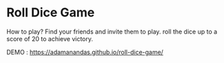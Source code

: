 # Roll Dice Game

How to play? Find your friends and invite them to play. roll the dice up to a score of 20 to achieve victory.

DEMO : https://adamanandas.github.io/roll-dice-game/
